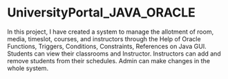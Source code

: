 # UniversityPortal_JAVA_ORACLE
In this project, I have created a system to manage the allotment of room, media, timeslot, courses, and instructors through the Help of Oracle Functions, Triggers, Conditions, Constraints, References on Java GUI. Students can view their classrooms and Instructor. Instructors can add and remove students from their schedules. Admin can make changes in the whole system.

